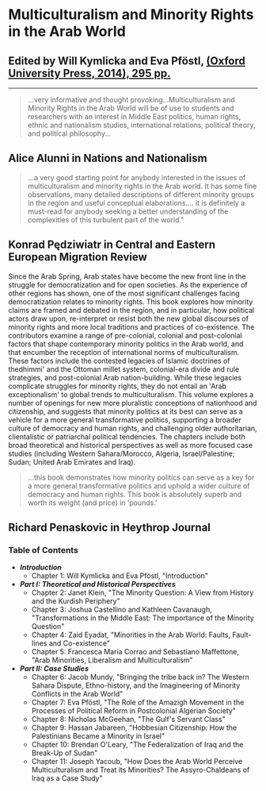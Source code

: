 # Multiculturalism and Minority Rights in the Arab World

## Edited by Will Kymlicka and Eva Pföstl, [(Oxford University Press, 2014), 295 pp.](http://ukcatalogue.oup.com/product/9780199675135.do) 

---

> ...very informative and thought provoking…Multiculturalism and Minority Rights in the Arab World will be of use to students and researchers with an interest in Middle East politics, human rights, ethnic and nationalism studies, international relations, political theory, and political philosophy...
>
## Alice Alunni in Nations and Nationalism

> ...a very good starting point for anybody interested in the issues of multiculturalism and minority rights in the Arab world. It has some fine observations, many detailed descriptions of different minority groups in the region and useful conceptual elaborations.... it is definitely a must-read for anybody seeking a better understanding of the complexities of this turbulent part of the world."
>
## Konrad Pędziwiatr in Central and Eastern European Migration Review

Since the Arab Spring, Arab states have become the new front line in the struggle for democratization and for open societies. As the experience of other regions has shown, one of the most significant challenges facing democratization relates to minority rights. This book explores how minority claims are framed and debated in the region, and in particular, how political actors draw upon, re-interpret or resist both the new global discourses of minority rights and more local traditions and practices of co-existence. The contributors examine a range of pre-colonial, colonial and post-colonial factors that shape contemporary minority politics in the Arab world, and that encumber the reception of international norms of multiculturalism. These factors include the contested legacies of Islamic doctrines of thedhimmi' and the Ottoman millet system, colonial-era divide and rule strategies, and post-colonial Arab nation-building. While these legacies complicate struggles for minority rights, they do not entail an 'Arab exceptionalism' to global trends to multiculturalism. This volume explores a number of openings for new more pluralistic conceptions of nationhood and citizenship, and suggests that minority politics at its best can serve as a vehicle for a more general transformative politics, supporting a broader culture of democracy and human rights, and challenging older authoritarian, clientalistic or patriarchal political tendencies. The chapters include both broad theoretical and historical perspectives as well as more focused case studies (including Western Sahara/Morocco, Algeria, Israel/Palestine; Sudan; United Arab Emirates and Iraq).

> ...this book demonstrates how minority politics can serve as a key for a more general transformative politics and uphold a wider culture of democracy and human rights. This book is absolutely superb and worth its weight (and price) in ‘pounds.’
>
## Richard Penaskovic in Heythrop Journal

### Table of Contents

- **_Introduction_**
  - Chapter 1: Will Kymlicka and Eva Pföstl, "Introduction"
- **_Part I: Theoretical and Historical Perspectives_**
  - Chapter 2: Janet Klein, "The Minority Question: A View from History and the Kurdish Periphery"
  - Chapter 3: Joshua Castellino and Kathleen Cavanaugh, "Transformations in the Middle East: The importance of the Minority Question"
  - Chapter 4: Zaid Eyadat, "Minorities in the Arab World: Faults, Fault-lines and Co-existence"
  - Chapter 5: Francesca Maria Corrao and Sebastiano Maffettone, "Arab Minorities, Liberalism and Multiculturalism"
- **_Part II: Case Studies_**
  - Chapter 6: Jacob Mundy, "Bringing the tribe back in? The Western Sahara Dispute, Ethno-history, and the Imagineering of Minority Conflicts in the Arab World"
  - Chapter 7: Eva Pföstl, "The Role of the Amazigh Movement in the Processes of Political Reform in Postcolonial Algerian Society"
  - Chapter 8: Nicholas McGeehan, "The Gulf's Servant Class"
  - Chapter 9: Hassan Jabareen, "Hobbesian Citizenship: How the Palestinians Became a Minority in Israel"
  - Chapter 10: Brendan O'Leary, "The Federalization of Iraq and the Break-Up of Sudan"
  - Chapter 11: Joseph Yacoub, "How Does the Arab World Perceive Multiculturalism and Treat its Minorities? The Assyro-Chaldeans of Iraq as a Case Study"
